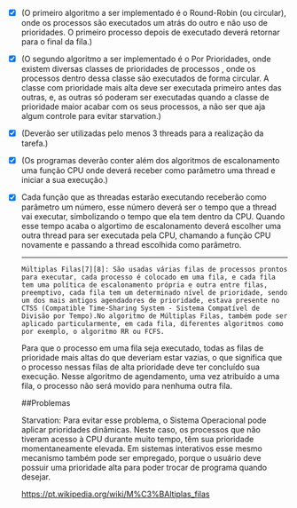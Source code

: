  - [x] (O primeiro algoritmo a ser implementado é o Round-Robin (ou circular),
       onde os processos são executados um atrás do outro e não uso de prioridades. 
       O primeiro processo depois de executado deverá retornar para o final da fila.)

 - [x] (O segundo algoritmo a ser implementado é o Por Prioridades, onde existem diversas
    classes de prioridades de processos , onde os processos dentro dessa classe são
    executados de forma circular. A  classe com prioridade mais alta deve ser executada 
    primeiro antes das outras, e, as outras só poderam ser executadas quando a
    classe de prioridade maior acabar com os seus processos, a não ser que aja algum controle para evitar starvation.)

 - [x] (Deverão ser utilizadas pelo menos 3 threads para a realização da tarefa.)

 - [x] (Os programas deverão conter além dos algoritmos de escalonamento uma função CPU onde deverá receber 
       como parâmetro uma thread e iniciar a sua execução.)

 - [x] Cada função que as threadas estarão executando receberão como parâmetro um número, 
    esse número deverá ser o tempo que a thread vai executar, simbolizando o tempo que ela tem 
    dentro da CPU. Quando esse tempo acaba o algortimo de escalonamento deverá escolher uma outra
    thread para ser executada pela CPU, chamando a função CPU novamente e passando a thread escolhida como parâmetro.



    ----------------------------
       Múltiplas Filas[7][8]: São usadas várias filas de processos prontos para executar, cada processo é colocado em uma fila, e cada fila tem uma política de escalonamento própria e outra entre filas, preemptivo, cada fila tem um determinado nível de prioridade, sendo um dos mais antigos agendadores de prioridade, estava presente no CTSS (Compatible Time-Sharing System - Sistema Compatível de Divisão por Tempo).No algoritmo de Múltiplas Filas, também pode ser aplicado particularmente, em cada fila, diferentes algoritmos como por exemplo, o algoritmo RR ou FCFS.

      Para que o processo em uma fila seja executado, todas as filas de prioridade mais altas do que deveriam estar vazias, o que significa que o processo nessas filas de alta prioridade deve ter concluído sua execução. Nesse algoritmo de agendamento, uma vez atribuído a uma fila, o processo não será movido para nenhuma outra fila.

      ##Problemas


      Starvation: Para evitar esse problema, o Sistema Operacional pode aplicar prioridades dinâmicas. Neste caso, os processos que não tiveram acesso à CPU durante muito tempo, têm sua prioridade momentaneamente elevada. Em sistemas interativos esse mesmo mecanismo também pode ser empregado, porque o usuário deve possuir uma prioridade alta para poder trocar de programa quando desejar.



      https://pt.wikipedia.org/wiki/M%C3%BAltiplas_filas


